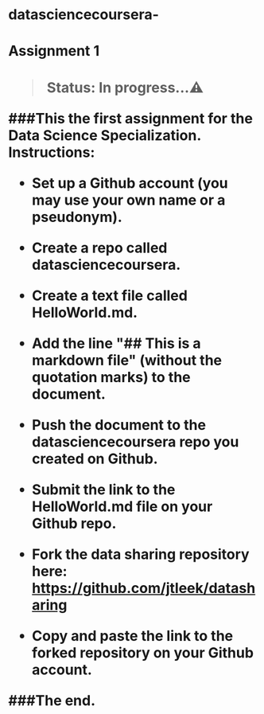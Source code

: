 # datasciencecoursera-

<h1>Assignment 1<h1>

> Status: In progress...⚠️

###This the first assignment for the Data Science Specialization. Instructions: 

+ Set up a Github account (you may use your own name or a pseudonym).

+ Create a repo called datasciencecoursera.

+ Create a text file called HelloWorld.md.

+ Add the line "## This is a markdown file" (without the quotation marks) to the document.

+ Push the document to the datasciencecoursera repo you created on Github.

+ Submit the link to the HelloWorld.md file on your Github repo.

+ Fork the data sharing repository here: https://github.com/jtleek/datasharing

+ Copy and paste the link to the forked repository on your Github account.

###The end.

